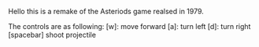Hello this is a remake of the Asteriods game realsed in 1979.

The controls are as following:
  [w]: move forward
  [a]: turn left
  [d]: turn right
  [spacebar] shoot projectile
